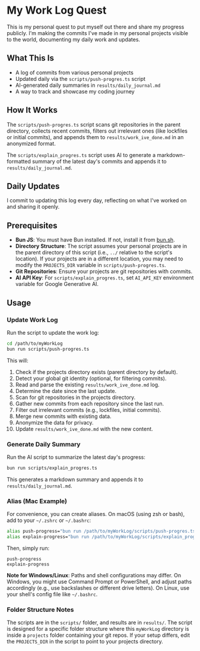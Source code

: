 # My Work Log Quest

This is my personal quest to put myself out there and share my progress publicly. I'm making the commits I've made in my personal projects visible to the world, documenting my daily work and updates.

## What This Is

- A log of commits from various personal projects
- Updated daily via the `scripts/push-progres.ts` script
- AI-generated daily summaries in `results/daily_journal.md`
- A way to track and showcase my coding journey

## How It Works

The `scripts/push-progres.ts` script scans git repositories in the parent directory, collects recent commits, filters out irrelevant ones (like lockfiles or initial commits), and appends them to `results/work_ive_done.md` in an anonymized format.

The `scripts/explain_progres.ts` script uses AI to generate a markdown-formatted summary of the latest day's commits and appends it to `results/daily_journal.md`.

## Daily Updates

I commit to updating this log every day, reflecting on what I've worked on and sharing it openly.

## Prerequisites

- **Bun JS**: You must have Bun installed. If not, install it from [bun.sh](https://bun.sh).
- **Directory Structure**: The script assumes your personal projects are in the parent directory of this script (i.e., `../` relative to the script's location). If your projects are in a different location, you may need to modify the `PROJECTS_DIR` variable in `scripts/push-progres.ts`.
- **Git Repositories**: Ensure your projects are git repositories with commits.
- **AI API Key**: For `scripts/explain_progres.ts`, set `AI_API_KEY` environment variable for Google Generative AI.

## Usage

### Update Work Log
Run the script to update the work log:

```bash
cd /path/to/myWorkLog
bun run scripts/push-progres.ts
```

This will:
1. Check if the projects directory exists (parent directory by default).
2. Detect your global git identity (optional, for filtering commits).
3. Read and parse the existing `results/work_ive_done.md` log.
4. Determine the date since the last update.
5. Scan for git repositories in the projects directory.
6. Gather new commits from each repository since the last run.
7. Filter out irrelevant commits (e.g., lockfiles, initial commits).
8. Merge new commits with existing data.
9. Anonymize the data for privacy.
10. Update `results/work_ive_done.md` with the new content.

### Generate Daily Summary
Run the AI script to summarize the latest day's progress:

```bash
bun run scripts/explain_progres.ts
```

This generates a markdown summary and appends it to `results/daily_journal.md`.

### Alias (Mac Example)
For convenience, you can create aliases. On macOS (using zsh or bash), add to your `~/.zshrc` or `~/.bashrc`:

```bash
alias push-progress="bun run /path/to/myWorkLog/scripts/push-progres.ts"
alias explain-progress="bun run /path/to/myWorkLog/scripts/explain_progres.ts"
```

Then, simply run:

```
push-progress
explain-progress
```

**Note for Windows/Linux**: Paths and shell configurations may differ. On Windows, you might use Command Prompt or PowerShell, and adjust paths accordingly (e.g., use backslashes or different drive letters). On Linux, use your shell's config file like `~/.bashrc`.

### Folder Structure Notes
The scripts are in the `scripts/` folder, and results are in `results/`. The script is designed for a specific folder structure where this `myWorkLog` directory is inside a `projects` folder containing your git repos. If your setup differs, edit the `PROJECTS_DIR` in the script to point to your projects directory.